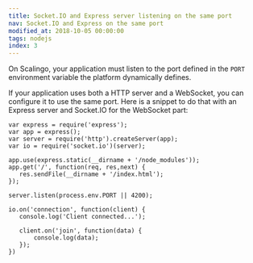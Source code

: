 ```yaml
---
title: Socket.IO and Express server listening on the same port
nav: Socket.IO and Express on the same port
modified_at: 2018-10-05 00:00:00
tags: nodejs
index: 3
---
```


On Scalingo, your application must listen to the port defined in the `PORT` environment variable the
platform dynamically defines.

If your application uses both a HTTP server and a WebSocket, you can configure it to use the same
port. Here is a snippet to do that with an Express server and Socket.IO for the WebSocket part:

```nodejs
var express = require('express');
var app = express();
var server = require('http').createServer(app);
var io = require('socket.io')(server);

app.use(express.static(__dirname + '/node_modules'));
app.get('/', function(req, res,next) {
   res.sendFile(__dirname + '/index.html');
});

server.listen(process.env.PORT || 4200);

io.on('connection', function(client) {
   console.log('Client connected...');

   client.on('join', function(data) {
       console.log(data);
   });
})
```
